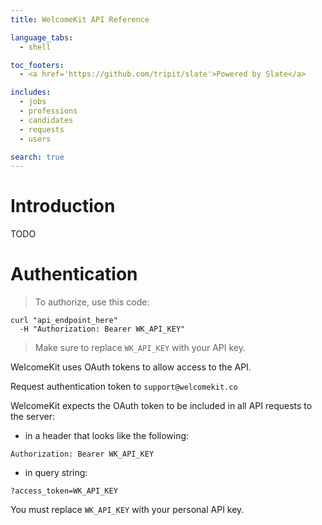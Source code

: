 ```yaml
---
title: WelcomeKit API Reference

language_tabs:
  - shell

toc_footers:
  - <a href='https://github.com/tripit/slate'>Powered by Slate</a>

includes:
  - jobs
  - professions
  - candidates
  - requests
  - users

search: true
---
```


# Introduction

TODO

# Authentication

> To authorize, use this code:

```shell
curl "api_endpoint_here"
  -H "Authorization: Bearer WK_API_KEY"
```

> Make sure to replace `WK_API_KEY` with your API key.

WelcomeKit uses OAuth tokens to allow access to the API.

Request authentication token to `support@welcomekit.co`

WelcomeKit expects the OAuth token to be included in all API requests to
the server:

* in a header that looks like the following:

`Authorization: Bearer WK_API_KEY`

* in query string:

`?access_token=WK_API_KEY`

<aside class="notice">
You must replace <code>WK_API_KEY</code> with your personal API key.
</aside>
